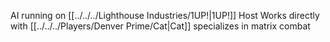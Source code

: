 AI running on [[../../../Lighthouse Industries/1UP!|1UP!]] Host
Works directly with [[../../../Players/Denver Prime/Cat|Cat]]
specializes in matrix combat